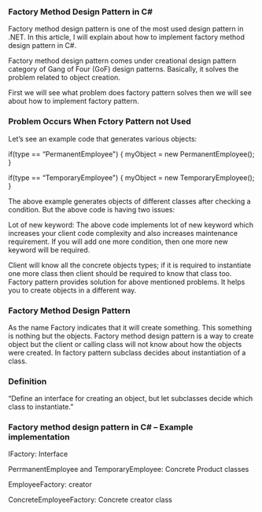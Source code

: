 <h3>Factory Method Design Pattern in C#</h3>

Factory method design pattern is one of the most used design pattern in .NET. In this article, I will explain about how to implement factory method design pattern in C#.

Factory method design pattern comes under creational design pattern category of Gang of Four (GoF) design patterns. Basically, it solves the problem related to object creation.

First we will see what problem does factory pattern solves then we will see about how to implement factory pattern.



<h3>Problem Occurs When Fctory Pattern not Used</h3>

Let’s see an example code that generates various objects:

if(type == “PermanentEmployee")
{
  myObject = new PermanentEmployee();
}

if(type == “TemporaryEmployee")
{
  myObject = new TemporaryEmployee();
}

The above example generates objects of different classes after checking a condition. But the above code is having two issues:

Lot of new keyword: The above code implements lot of new keyword which increases your client code complexity and also increases maintenance requirement. If you will add one more condition, then one more new keyword will be required.

Client will know all the concrete objects types; if it is required to instantiate one more class then client should be required to know that class too.
Factory pattern provides solution for above mentioned problems. It helps you to create objects in a different way.


<h3>Factory Method Design Pattern</h3>
As the name Factory indicates that it will create something. This something is nothing but the objects. Factory method design pattern is a way to create object but the client or calling class will not know about how the objects were created. In factory pattern subclass decides about instantiation of a class.

<h3>Definition</h3>

“Define an interface for creating an object, but let subclasses decide which class to instantiate.”


<h3>Factory method design pattern in C# – Example implementation</h3>

IFactory: Interface

PerrmanentEmployee and TemporaryEmployee: Concrete Product classes

EmployeeFactory: creator

ConcreteEmployeeFactory: Concrete creator class

